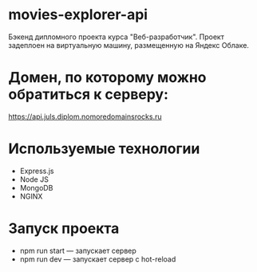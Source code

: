 # movies-explorer-api

Бэкенд дипломного проекта курса "Веб-разработчик". Проект задеплоен на виртуальную машину, размещенную на Яндекс Облаке.

#  Домен, по которому можно обратиться к серверу:

https://api.juls.diplom.nomoredomainsrocks.ru

# Используемые технологии 

* Express.js  
* Node JS
* MongoDB 
* NGINX

# Запуск проекта

* npm run start — запускает сервер
* npm run dev — запускает сервер с hot-reload
